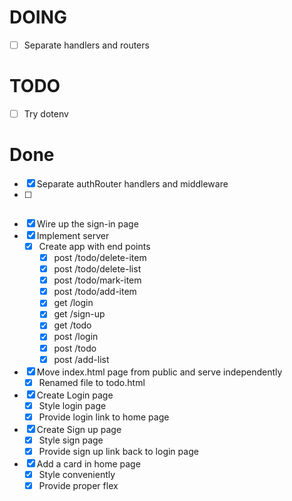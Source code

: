 # DOING

  - [ ] Separate handlers and routers

# TODO

  - [ ] Try dotenv

# Done

  - [x] Separate authRouter handlers and middleware
  - [ ] ~~~Parameterize logger middleware~~~
  - [x] Wire up the sign-in page
  - [x] Implement server
    - [x] Create app with end points
      - [x] post /todo/delete-item
      - [x] post /todo/delete-list
      - [x] post /todo/mark-item
      - [x] post /todo/add-item
      - [x] get /login
      - [x] get /sign-up
      - [x] get /todo
      - [x] post /login
      - [x] post /todo
      - [x] post /add-list
- [x] Move index.html page from public and serve independently
  - [x] Renamed file to todo.html
- [x] Create Login page
  - [x] Style login page
  - [x] Provide login link to home page
- [x] Create Sign up page
  - [x] Style sign page
  - [x] Provide sign up link back to login page
- [x] Add a card in home page
  - [x] Style conveniently
  - [x] Provide proper flex
